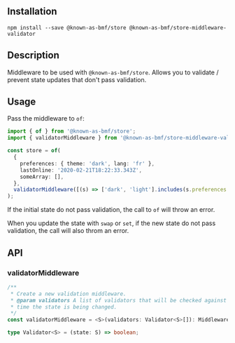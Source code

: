 <!-- [![Build Status](https://travis-ci.org/known-as-bmf/store-middleware-validator.svg?branch=master)](https://travis-ci.org/known-as-bmf/store-middleware-validator)
[![Known Vulnerabilities](https://snyk.io/test/github/known-as-bmf/store-middleware-validator/badge.svg?targetFile=package.json)](https://snyk.io/test/github/known-as-bmf/store-middleware-validator?targetFile=package.json) -->

## Installation

`npm install --save @known-as-bmf/store @known-as-bmf/store-middleware-validator`

## Description

Middleware to be used with `@known-as-bmf/store`. Allows you to validate / prevent state updates that don't pass validation.

## Usage

Pass the middleware to `of`:

```ts
import { of } from '@known-as-bmf/store';
import { validatorMiddleware } from '@known-as-bmf/store-middleware-validator';

const store = of(
  {
    preferences: { theme: 'dark', lang: 'fr' },
    lastOnline: '2020-02-21T18:22:33.343Z',
    someArray: [],
  },
  validatorMiddleware([(s) => ['dark', 'light'].includes(s.preferences.theme)])
);
```

If the initial state do not pass validation, the call to `of` will throw an error.

When you update the state with `swap` or `set`, if the new state do not pass validation, the call will also throm an error.

## API

### validatorMiddleware

```ts
/**
 * Create a new validation middleware.
 * @param validators A list of validators that will be checked against every
 * time the state is being changed.
 */
const validatorMiddleware = <S>(validators: Validator<S>[]): Middleware<S>;
```

```ts
type Validator<S> = (state: S) => boolean;
```
